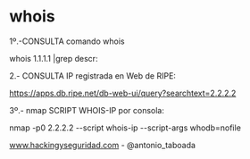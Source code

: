 # whois


1º.-CONSULTA comando whois

whois 1.1.1.1 |grep descr: 

2.- CONSULTA IP registrada en Web de RIPE:

https://apps.db.ripe.net/db-web-ui/query?searchtext=2.2.2.2

3º.- nmap SCRIPT WHOIS-IP por consola:

nmap -p0 2.2.2.2 --script whois-ip --script-args whodb=nofile

www.hackingyseguridad.com - 
@antonio_taboada
